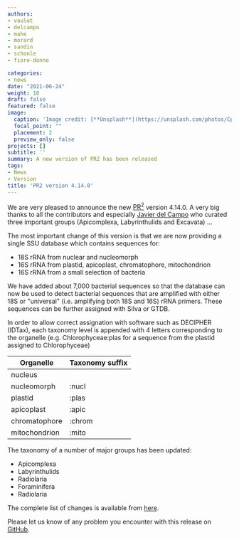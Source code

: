 ```yaml
---
authors:
- vaulot
- delcampo
- mahe
- morard
- sandin
- schonle
- fiore-donno

categories:
- news
date: "2021-06-24"
weight: 10
draft: false
featured: false
image:
  caption: 'Image credit: [**Unsplash**](https://unsplash.com/photos/CpkOjOcXdUY)'
  focal_point: ""
  placement: 2
  preview_only: false
projects: []
subtitle: ''
summary: A new version of PR2 has been released
tags:
- News
- Version
title: 'PR2 version 4.14.0'
---
```


We are very pleased to announce the new [PR<sup>2</sup>](https://pr2-database.org/) version 4.14.0. A very big thanks to all the contributors and especially [Javier del Campo](https://pr2-database.org/authors/delcampo/) who curated three important groups (Apicomplexa, Labyrinthulids and Excavata) ...

The most important change of this version is that we are now providing a single SSU database which contains sequences for:
  * 18S rRNA from nuclear and nucleomorph
  * 16S rRNA from plastid, apicoplast, chromatophore, mitochondrion
  * 16S rRNA from a small selection of bacteria

We have added about 7,000 bacterial sequences so that the database can now be used to detect bacterial sequences that are amplified with either 18S or "universal" (i.e. amplifying both 18S and 16S) rRNA primers.  These sequences can be further assigned with Silva or GTDB.

In order to allow correct assignation with software such as DECIPHER (IDTax), each taxonomy level is appended with 4 letters corresponding to the organelle (e.g. Chlorophyceae:plas for a sequence from the plastid assigned to Chlorophyceae)

Organelle | Taxonomy suffix
--- | ---
nucleus |
nucleomorph | :nucl
plastid | :plas
apicoplast | :apic
chromatophore | :chrom
mitochondrion | :mito

The taxonomy of a number of major groups has been updated:

  * Apicomplexa
  * Labyrinthulids
  * Radiolaria
  * Foraminifera
  * Radiolaria
  
The complete list of changes is available from [here](https://github.com/pr2database/pr2database/releases/tag/v4.14.0).


Please let us know of any problem you encounter with this release on [GitHub](https://github.com/vaulot/pr2_database/issues).


